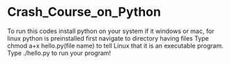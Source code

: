 # Crash_Course_on_Python
To run this codes install python on your system if it windows or mac, for linux python is preinstalled
first navigate to directory having files
Type chmod a+x hello.py(file name) to tell Linux that it is an executable program.
Type ./hello.py to run your program! 
